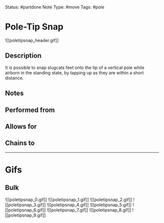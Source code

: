 Status: #partdone 
Note Type: #move
Tags: #pole 

# Pole-Tip Snap
![[poletipsnap_header.gif]]
## Description
It is possible to snap slugcats feet onto the tip of a vertical pole while airborn in the standing state, by tapping up as they are within a short distance.

## Notes


## Performed from


## Allows for


## Chains to


___
# Gifs
## Bulk
![[poletipsnap_0.gif]]
![[poletipsnap_1.gif]]
![[poletipsnap_2.gif]]
![[poletipsnap_3.gif]]
![[poletipsnap_4.gif]]
![[poletipsnap_5.gif]]
![[poletipsnap_6.gif]]
![[poletipsnap_7.gif]]
![[poletipsnap_8.gif]]
![[poletipsnap_9.gif]]